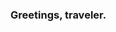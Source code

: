### Greetings, traveler.

<!--
**papyrophobia/papyrophobia** is a ✨ _special_ ✨ repository because its `README.md` (this file) appears on your GitHub profile.

Here are some ideas to get you started:

# - 🔭 I’m currently working on ... Azure Cloud Components
# - 🌱 I’m currently learning ... AZ-700
# - 👯 I’m looking to collaborate on ... learning .py
# - 🤔 I’m looking for help with ... If it's Azure, teach me. 
# - 💬 Ask me about ... Routines, lifting and living.
# -  📫 How to reach me: ... DM
# - ⚡ Fun fact: ... 155 WPM Monkeytyper.
